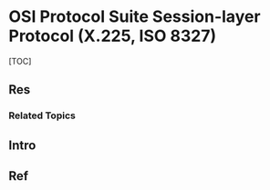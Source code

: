 # OSI Protocol Suite Session-layer Protocol (X.225, ISO 8327)

[TOC]



## Res
### Related Topics



## Intro



## Ref
